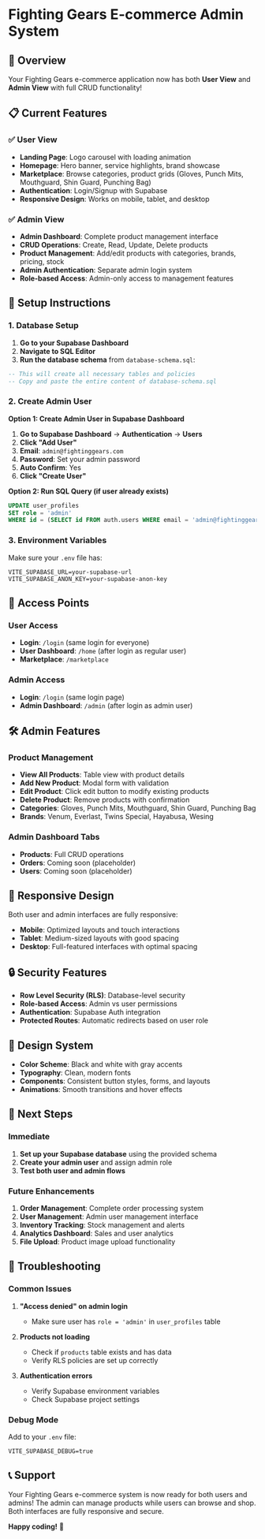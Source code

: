 # Fighting Gears E-commerce Admin System

## 🎯 Overview

Your Fighting Gears e-commerce application now has both **User View** and **Admin View** with full CRUD functionality!

## 📋 Current Features

### ✅ User View
- **Landing Page**: Logo carousel with loading animation
- **Homepage**: Hero banner, service highlights, brand showcase
- **Marketplace**: Browse categories, product grids (Gloves, Punch Mits, Mouthguard, Shin Guard, Punching Bag)
- **Authentication**: Login/Signup with Supabase
- **Responsive Design**: Works on mobile, tablet, and desktop

### ✅ Admin View
- **Admin Dashboard**: Complete product management interface
- **CRUD Operations**: Create, Read, Update, Delete products
- **Product Management**: Add/edit products with categories, brands, pricing, stock
- **Admin Authentication**: Separate admin login system
- **Role-based Access**: Admin-only access to management features

## 🚀 Setup Instructions

### 1. Database Setup

1. **Go to your Supabase Dashboard**
2. **Navigate to SQL Editor**
3. **Run the database schema** from `database-schema.sql`:

```sql
-- This will create all necessary tables and policies
-- Copy and paste the entire content of database-schema.sql
```

### 2. Create Admin User

**Option 1: Create Admin User in Supabase Dashboard**
1. **Go to Supabase Dashboard** → **Authentication** → **Users**
2. **Click "Add User"**
3. **Email**: `admin@fightinggears.com`
4. **Password**: Set your admin password
5. **Auto Confirm**: Yes
6. **Click "Create User"**

**Option 2: Run SQL Query (if user already exists)**
```sql
UPDATE user_profiles 
SET role = 'admin' 
WHERE id = (SELECT id FROM auth.users WHERE email = 'admin@fightinggears.com');
```

### 3. Environment Variables

Make sure your `.env` file has:

```env
VITE_SUPABASE_URL=your-supabase-url
VITE_SUPABASE_ANON_KEY=your-supabase-anon-key
```

## 🔐 Access Points

### User Access
- **Login**: `/login` (same login for everyone)
- **User Dashboard**: `/home` (after login as regular user)
- **Marketplace**: `/marketplace`

### Admin Access
- **Login**: `/login` (same login page)
- **Admin Dashboard**: `/admin` (after login as admin user)

## 🛠️ Admin Features

### Product Management
- **View All Products**: Table view with product details
- **Add New Product**: Modal form with validation
- **Edit Product**: Click edit button to modify existing products
- **Delete Product**: Remove products with confirmation
- **Categories**: Gloves, Punch Mits, Mouthguard, Shin Guard, Punching Bag
- **Brands**: Venum, Everlast, Twins Special, Hayabusa, Wesing

### Admin Dashboard Tabs
- **Products**: Full CRUD operations
- **Orders**: Coming soon (placeholder)
- **Users**: Coming soon (placeholder)

## 📱 Responsive Design

Both user and admin interfaces are fully responsive:
- **Mobile**: Optimized layouts and touch interactions
- **Tablet**: Medium-sized layouts with good spacing
- **Desktop**: Full-featured interfaces with optimal spacing

## 🔒 Security Features

- **Row Level Security (RLS)**: Database-level security
- **Role-based Access**: Admin vs user permissions
- **Authentication**: Supabase Auth integration
- **Protected Routes**: Automatic redirects based on user role

## 🎨 Design System

- **Color Scheme**: Black and white with gray accents
- **Typography**: Clean, modern fonts
- **Components**: Consistent button styles, forms, and layouts
- **Animations**: Smooth transitions and hover effects

## 🚀 Next Steps

### Immediate
1. **Set up your Supabase database** using the provided schema
2. **Create your admin user** and assign admin role
3. **Test both user and admin flows**

### Future Enhancements
1. **Order Management**: Complete order processing system
2. **User Management**: Admin user management interface
3. **Inventory Tracking**: Stock management and alerts
4. **Analytics Dashboard**: Sales and user analytics
5. **File Upload**: Product image upload functionality

## 🐛 Troubleshooting

### Common Issues

1. **"Access denied" on admin login**
   - Make sure user has `role = 'admin'` in `user_profiles` table

2. **Products not loading**
   - Check if `products` table exists and has data
   - Verify RLS policies are set up correctly

3. **Authentication errors**
   - Verify Supabase environment variables
   - Check Supabase project settings

### Debug Mode

Add to your `.env` file:
```env
VITE_SUPABASE_DEBUG=true
```

## 📞 Support

Your Fighting Gears e-commerce system is now ready for both users and admins! The admin can manage products while users can browse and shop. Both interfaces are fully responsive and secure.

**Happy coding!** 🥊
